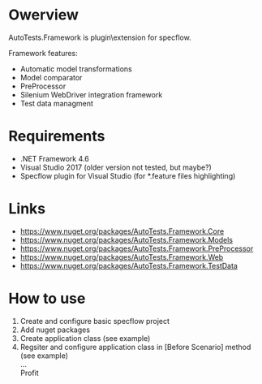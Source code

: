# Owerview

AutoTests.Framework is plugin\extension for specflow.

Framework features:
- Automatic model transformations
- Model comparator
- PreProcessor
- Silenium WebDriver integration framework
- Test data managment

# Requirements
- .NET Framework 4.6
- Visual Studio 2017 (older version not tested, but maybe?)
- Specflow plugin for Visual Studio (for *.feature files highlighting)

# Links

- https://www.nuget.org/packages/AutoTests.Framework.Core
- https://www.nuget.org/packages/AutoTests.Framework.Models
- https://www.nuget.org/packages/AutoTests.Framework.PreProcessor
- https://www.nuget.org/packages/AutoTests.Framework.Web
- https://www.nuget.org/packages/AutoTests.Framework.TestData

# How to use
1) Create and configure basic specflow project
2) Add nuget packages
3) Create application class (see example)
4) Regsiter and configure application class in [Before Scenario] method (see example)  
...  
Profit

